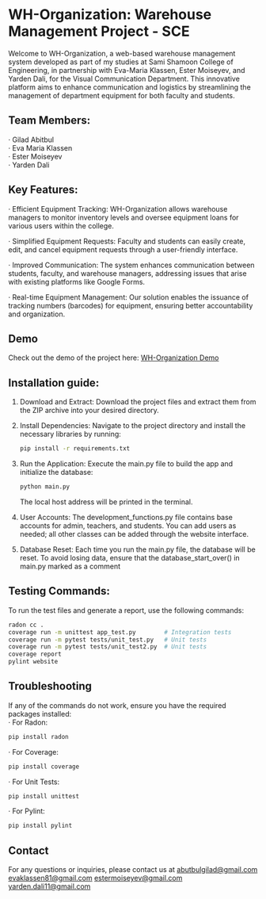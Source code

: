 # WH-Organization: Warehouse Management Project - SCE
Welcome to WH-Organization, a web-based warehouse management system developed as part of my studies at Sami Shamoon College of Engineering, in partnership with Eva-Maria Klassen, Ester Moiseyev, and Yarden Dali, for the Visual Communication Department. This innovative platform aims to enhance communication and logistics by streamlining the management of department equipment for both faculty and students.

## Team Members:
  &middot; Gilad Abitbul<br/>
  &middot; Eva Maria Klassen<br/>
  &middot; Ester Moiseyev<br/>
  &middot; Yarden Dali

## Key Features:
&middot; Efficient Equipment Tracking: WH-Organization allows warehouse managers to monitor inventory levels and oversee equipment loans for various users within the college.

&middot; Simplified Equipment Requests: Faculty and students can easily create, edit, and cancel equipment requests through a user-friendly interface.

&middot; Improved Communication: The system enhances communication between students, faculty, and warehouse managers, addressing issues that arise with existing platforms like Google Forms.

&middot; Real-time Equipment Management: Our solution enables the issuance of tracking numbers (barcodes) for equipment, ensuring better accountability and organization.

## Demo

Check out the demo of the project here: [WH-Organization Demo](https://youtu.be/otuYlS4nnZE)

## Installation guide:
1. Download and Extract: Download the project files and extract them from the ZIP archive into your desired directory.
   
2. Install Dependencies: Navigate to the project directory and install the necessary libraries by running:
   ```bash
   pip install -r requirements.txt
   ```
   
3. Run the Application: Execute the main.py file to build the app and initialize the database:
   ```bash
   python main.py
   ```
   The local host address will be printed in the terminal.
   
4. User Accounts: The development_functions.py file contains base accounts for admin, teachers, and students. You can add users as needed; all other classes can be added through the website interface.
5. Database Reset: Each time you run the main.py file, the database will be reset. To avoid losing data, ensure that the database_start_over() in main.py marked as a comment

## Testing Commands:
To run the test files and generate a report, use the following commands:
  ```bash
  radon cc .
  coverage run -m unittest app_test.py        # Integration tests
  coverage run -m pytest tests/unit_test.py   # Unit tests
  coverage run -m pytest tests/unit_test2.py  # Unit tests
  coverage report
  pylint website
  ```

## Troubleshooting
If any of the commands do not work, ensure you have the required packages installed:
<br/>
&middot; For Radon:
  ```bash
  pip install radon
  ```
&middot; For Coverage:
  ```bash
  pip install coverage
  ```
&middot; For Unit Tests:
  ```bash
  pip install unittest
  ```
&middot; For Pylint:
  ```bash
  pip install pylint
  ```

## Contact
For any questions or inquiries, please contact us at 
abutbulgilad@gmail.com
evaklassen81@gmail.com
estermoiseyev@gmail.com
yarden.dali11@gmail.com
